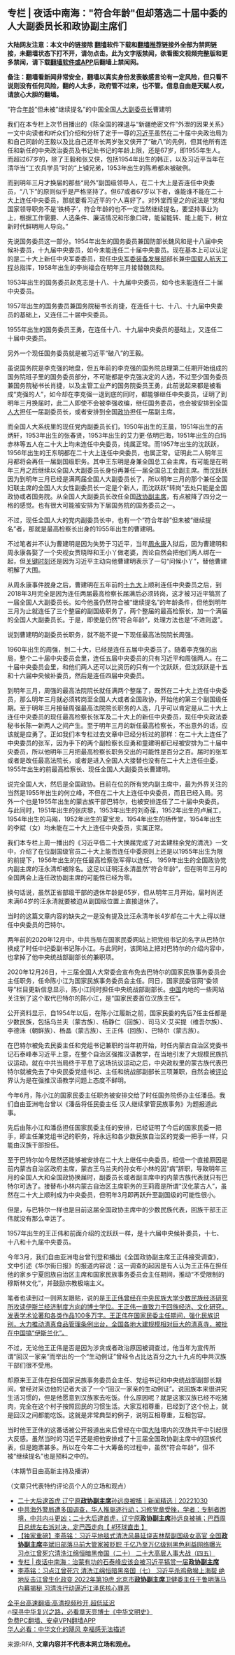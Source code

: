  <!-- 面包屑导航 --> <h2>专栏 | 夜话中南海："符合年龄"但却落选二十届中委的人大副委员长和政协副主席们</h2> <p class="notice"><b>大陆网友注意：本文中的链接除 <a href="https://github.com/bannedbook/fanqiang" >翻墙</a>软件下载和<a href="https://github.com/killgcd/justmysocks/blob/master/README.md">翻墙推荐</a>链接外全部为禁网链接，未翻墙状态下打不开，请勿点击。此为文字版禁闻，欲看图文视频完整版和更多禁闻，请下载<a href="https://github.com/bannedbook/fanqiang">翻墙软件或APP</a>后翻墙上禁闻网。</p><p>备注：翻墙看新闻非常安全，翻墙以真实身份发表敏感言论有一定风险，但只看不说则没有任何风险，翻的人太多，政府管不过来，也不管。信息自由是天赋人权，请放心大胆的翻墙。</b></p>  <div class="entry"> <p>&#8220;符合<a href="https://www.bannedbook.org/bnews/tag/%E5%B9%B4%E9%BE%84/" class="st_tag internal_tag" rel="tag" title="标签 年龄 下的日志">年龄</a>&#8221;但未被&#8221;继续提名&#8221;的中国全国<a href="https://www.bannedbook.org/bnews/tag/%E4%BA%BA%E5%A4%A7%E5%89%AF%E5%A7%94%E5%91%98%E9%95%BF/" class="st_tag internal_tag" rel="tag" title="标签 人大副委员长 下的日志">人大副委员长</a>曹建明                 </p> <p>我们在本专栏上次节目播出的《陈全国的裸退与“新疆绝密文件”外泄的因果关系》一文中向读者和听众们介绍和分析了定于一尊的<a href="https://www.bannedbook.org/bnews/tag/%e4%b9%a0%e8%bf%91%e5%b9%b3/" class="st_tag internal_tag" rel="tag" title="标签 习近平 下的日志">习近平</a>虽然在二十届中央政治局为和自己同龄的王毅以及比自己还年长两岁张又侠开了“破八”的先例，但其他所有连任和新任的中央政治委员及书记处书记的年龄上限，还是67岁，即1955年生人。而超过67岁的，除了王毅和张又侠，包括1954年出生的韩正，以及习近平当年在清华当“工农兵学员”时的“上铺兄弟，1953年出生的陈希都未被破例。</p> <p>而到明年三月才换届的那些“局外”副国级领导人，在二十大上是否连任中央委员，“八下”的原则似乎是严格坚持了。但67或者67岁以下者，谁能谁不能在二十大上连任中央委员，那就要看习近平的个人喜好了。对外堂而皇之的说法是“党和国家领导职务不是‘铁椅子’，符合年龄的也不一定当然继续提名，要坚持事业为上，根据工作需要、人选条件、廉洁情况和形象口碑，能留能转、能上能下，树立新时代鲜明用人导向。”</p> <p>先说国务委员这一部分。1954年出生的国务委员兼国防部长魏风和是十八届中央候补委员，十九届中央委员，如今未能连任二十届中央委员。现在基本上可以认定的是二十大上新任中央军委委员，现任<a href="https://zh.m.wikipedia.org/wiki/%E4%B8%AD%E5%A4%AE%E5%86%9B%E4%BA%8B%E5%A7%94%E5%91%98%E4%BC%9A%E8%A3%85%E5%A4%87%E5%8F%91%E5%B1%95%E9%83%A8">中央军委装备发展部</a>部长兼<a href="https://zh.m.wikipedia.org/wiki/%E4%B8%AD%E5%9B%BD%E8%BD%BD%E4%BA%BA%E8%88%AA%E5%A4%A9%E5%B7%A5%E7%A8%8B">中国载人航天工程</a>总指挥，1958年出生的李尚福会在明年三月接替魏凤和。</p> <p>1953年出生的国务委员赵克志是十八、十九届中央委员，如今也未能连任二十届中央委员。</p> <p>1957年出生的国务委员兼国务院秘书长肖捷，在连任十七、十八、十九届中央委员的基础上，又连任二十届中央委员。</p> <p>1955年出生的国务委员王勇，在连任十八、十九届中央委员的基础上，又连任二十届中央委员。</p> <p>另外一个现任国务委员就是被习近平“破八”的王毅。</p> <p>虽说国务院是李克强的地盘，但五年前的李克强的国务院总理第二任期开始组成的国务院班子里的国务委员部分，不可能都是李克强决定的人选，不过至少国务委员兼国务院秘书长肖捷，以及主管工业产的国务院委员王勇，此前说起来都是被看成“克强的人”，如今却在李克强一退到底的同时，都能够继任中央委员，证明了到明年三月换届时，此二人即使不会被李强收编，继任国务委员，也会被安排到全国<a href="https://www.bannedbook.org/bnews/tag/%E4%BA%BA%E5%A4%A7/" class="st_tag internal_tag" rel="tag" title="标签 人大 下的日志">人大</a>担任一届副委员长，或者安排到全国<a href="https://www.bannedbook.org/bnews/tag/%e6%94%bf%e5%8d%8f/" class="st_tag internal_tag" rel="tag" title="标签 政协 下的日志">政协</a>担任一届副主席。</p>  <p>而全国人大系统里的现任党内副委员长们，1950年出生的王晨，1951年出生的吉炳轩，1953年出生的张春贤，1953年出生的艾力更·依明巴海，1951年出生的白玛赤林等五人在二十大上均未连任中央委员，纯属正常。而1957年出生的沈跃跃，1956年出生的王东明都在二十大上连任中央委员，也属正常。证明此二人明年三月都将会再任一届副国级职务。其中王东明是身兼全国总工会主席，有可能是在明年三月之后继续以全国人大副委员长身份再兼任一届全国总工会副主席。而沈跃跃因为到明年三月已经是满两届全国人大副委员长了，所以明年三月的那个兼任全国妇联主席的全国人大女性副委员长一定是个新人，而沈跃跃“转岗”去处只能是全国政协或者国务院。从全国人大副委员长改任全国<a href="https://www.bannedbook.org/bnews/tag/%E6%94%BF%E5%8D%8F%E5%89%AF%E4%B8%BB%E5%B8%AD/" class="st_tag internal_tag" rel="tag" title="标签 政协副主席 下的日志">政协副主席</a>，有点被降了四分之一格的感觉。也有很大可能被安排为下届国务院的国务委员之一。</p> <p>不过，现任全国人大的党内副委员长中，也有一个“符合年龄”但未被“继续提名”者，那就是最高检察长出身的1955年出生的曹建明。</p> <p>不过笔者并不认为曹建明是因为失势于习近平，当年<span class='wp_keywordlink'><a href="https://www.bannedbook.org/forum2/topic2891.html" title="《周永康其人》《周永康传》" target="_blank">周永康</a></span>入狱后，因为曹建明和周永康各娶了一个央视女贾晓晔和王小丫做老婆，舆论自然会把他们两人绑在一起，但<span class='wp_keywordlink'><a href="https://www.bannedbook.org/forum2/topic151.html" title="关键时刻：李鹏日记" target="_blank">关键时刻</a></span>还是因为习近平主动向他曹建明表示了一句“问候小丫”，替他曹建明解了大围。 </p> <p>从周永康事件脱身之后，曹建明在五年前的<a href="https://www.bannedbook.org/bnews/tag/%e5%8d%81%e4%b9%9d%e5%a4%a7/" class="st_tag internal_tag" rel="tag" title="标签 十九大 下的日志">十九大</a>上顺利连任中央委员之后，到2018年3月完全是因为连任两届最高检察长届满后必须转岗，这才被习近平犒赏了一届全国人大副委员长。如今他虽仍然符合被“继续提名”的年龄条件，但他到明年三月为止就连任了三个整届的副国级职务了，两个整届的最高检察长，加一个满届的全国人大副委员长。于是，即使是仍然“符合年龄”，处理方法也是“不进则退”。</p> <p>说到曹建明的副委员长职务，就不能不提一下现任最高法院院长周强。</p> <p>1960年出生的周强，到二十大，已经是连任五届中央委员了。随着李克强的出局，整个二十届中央委员会里，连任五届中央委员的只有习近平和周强两人。在二十届中央委员会里，和他们两人还可以比资历的只有一个沈跃跃，但沈跃跃是十五和十六届中央候补委员，然后是连任四届中央委员。</p> <p>到明年三月，周强的最高法院院长就任满两个整届了，既然在二十大上连任中央委员，那么明年三月就必须转岗至全国人大或者全国政协，开始他的第三个副国级任期。至于明年三月接替周强最高法院院长职务的人选，几乎可以肯定是从二十大上连任中央委员的现任最高检察长张军及二十大上的新任中央委员，现任中央政法委秘书长陈一新两人之间产生。至于明年三月的新任最高检察长，不出意外的话，应该就是应勇了。正如我们本专栏过去文章中已经分析过的那样：在二十大上连任了中央委员的张军，因为手下的两个副检察长应勇和童建明都已经被安排为二十届中央委员，所以他明年三月把最高检察长职务交出的可能性是百分之百。届时的张军或者是改任最高法院长，或者是进入全国人大接替也没有在二十大上连任<a href="https://www.bannedbook.org/bnews/tag/%E4%B8%AD%E5%A7%94/" class="st_tag internal_tag" rel="tag" title="标签 中委 下的日志">中委</a>，1955年出生的前最高检察长、现任全国人大副委员长曹建明。</p> <p>说完全国人大，然后是全国政协。目前在位的所有党内副主席中，最为外界关注的当然是1955年出生的何立峰，不但在二十大上连任中央委员，而且已经入局。另外一个也是1955年出生的蒙古族干部巴特尔，也被安排连任了二十届中央委员。与此同时，1951年出生的张庆黎，1953年出生的刘奇葆，1952年出生的卢展工，1954年出生的马飚，1952年出生的夏宝龙，1954年出生的杨传堂，1954年出生的李斌（女）均未能在二十大上连任中央委员，实属正常。</p> <p>我们本专栏上周一播出的《习近平借二十大换届完成了对孟建柱余党的清洗》一文中，介绍了在位副国级官员二十大上能否连任中委原则上还是以1955年出生为限的前提下，1956年出生的在任最高检察张军得以连任， 1959年出生的全国政协党内副主席的汪永清却被除名。这足以证明汪永清虽然“符合年龄”，但在明年三月的全国两会上连任政协副主席的可能性已经为零。</p>  <p>换句话说，虽然正省部级干部的退休年龄是65岁，但从明年三月开始，届时尚还未满64岁的汪永清就要被迫从副国级位置上直接退休了。</p> <p>当时的这篇文章内容的缺失之一是没有提及比汪永清年长4岁却在二十大上得以继任中央委员的巴特尔。</p> <p>两年前的2020年12月中，中共当局在国家民委网站上把党组书记的名字从巴特尔换成了时任中纪委副书记陈小江。与此同时，该网站上把对巴特尔的介绍内容中，也拿掉了他中央统战部副部长的兼职项。</p> <p>2020年12月26日，十三届全国人大常委会宣布免去巴特尔的国家民族事务委员会主任职务，任命陈小江为国家民族事务委员会主任。同日，国家民委官网“委领导”栏目更新信息显示，陈小江同时担任中央统战部副部长。<span class='wp_keywordlink_affiliate'><a href="https://www.bannedbook.org/" title="中国" target="_blank">中国</a></span>内地的一些网站关注到了这个取代巴特尔的陈小江，是“国家民委首位汉族主任”。</p> <p>公开资料显示，自1954年以后，在陈小江履新之前，国家民委的先后7任主任都是少数民族，包括乌兰夫（蒙古族）、杨静仁（回族）、司马义·艾买提（维吾尔族）、李德洙（朝鲜族）、杨晶（蒙古族）、王正伟（回族）、巴特尔（蒙古族）。</p> <p>在巴特尔被免去民委主任和党组书记兼职的当年初开始，时任内蒙古自治区党委书记石泰峰奉习近平上意，在整个自治区强推汉语教学，在当地引发了大规模民族抗议运动。就在中共当局终于平息了这场抗议运动之后，中央政权里的蒙古族代表巴特尔就被免去了中央民委党组书记、主任和统战部副部长三项兼职，自然会被<span class='wp_keywordlink_affiliate'><a href="https://www.bannedbook.org/bnews/comments/" title="新闻评论" target="_blank">评论</a></span>界认为是在强推汉语教学问题上态度不鲜明。</p> <p>今年6月，陈小江的国家民委主任职务被安排交给了时任国务院侨办主任潘岳。我们自由亚洲电台曾以《潘岳将任民委主任 汉人继续掌管民族事务》为题报道此事。</p> <p>先后由陈小江和潘岳担任国家民委主任的安排，已经证明了今后的国家民委一把手，即主任兼党组书记的职务，将永远和各少数民族自治区的党委一把手一样，只能由汉族干部担任。</p> <p>至于巴特尔如今居然还能够被安排在二十大上继任中央委员，相信一个直接原因是前内蒙古自治区政府主席，蒙古王乌兰夫的孙女布小林的因“病”辞职，导致明年三月的全国人大和全国政协换届时，副委员长或者副主席中的内蒙古族代表就只有巴特尔可选了。接替布小林内蒙古自治区主席职务的王莉霞是所谓“汉化蒙古人”，虽然在二十大上顺利成为中央委员，但明年3月即再跃升至副国级的可能性很小。</p>  <p>但是，与巴特尔一样也是目前这届全国政协主席中的少数民族代表，回族干部王正伟就没有那么幸运了。</p> <p>1957年出生的王正伟和前面介绍的沈跃跃一样，是十六届中央候补委员，十七、十八和十九届中央委员。</p> <p>今年3月，我们自由亚洲电台曾刊登和播出《全国政协副主席王正伟接受调查》，文中引述《华尔街日报》的报道内容说：这一调查的起因是有人认为王正伟在担任他的家乡宁夏回族自治区主席和国家民族事务委员会主任期间，推动“不受限制的穆斯林文化”，并鼓励宗教极端主义。</p> <p>笔者也读到过一则网友跟贴，说的是<a href="https://www.wsj.com/articles/china-launches-investigation-into-official-who-promoted-respect-for-islam-11647512073">王正伟曾经在中央民族大学少数民族经济研究所攻读伊斯兰经济制度方向的博士学位。王正伟一直致力于回族经济、文化研究，发表学术论著和各类作品100多万字。王正伟在国家民委主任期间，强化民族识别，大力推动清真食品管理条例出台，全国各地大建规模相对巨大的清真寺，被批在中国搞“伊斯兰化”。</a></p> <p>不过，无论他王正伟是否是因为涉贪或者政治原因被调查过，他当年为宣传所谓“回汉一家亲”而举出的一个“生动例证”曾经令占比达百分之九十九点的中共汉族干部们很不受用。</p> <p>却原来王正伟在担任国家民族事务委员会主任、党组书记和中央统战部副部长期间，曾经对采访他的记者大谈了一个“回汉一家亲的生动例证”。说回族本来很讲究生活习惯的，但是他愿意到汉族家去吃饭。什么原因呢？就是这家汉族已经不吃猪肉，完全在这个村子按照回民的习惯生活。大家互相尊重，已经到了这个份上，就是回汉之间都能吃饭。这就是非常典型的例子，说明互相尊重，互相包容。</p> <p>当时他王正伟的这番话被公开报道出来后曾经在中国<span class='wp_keywordlink_affiliate'><a href="https://www.bannedbook.org/" title="大陆" target="_blank">大陆</a></span>境内的汉族共干中引起很大反感。虽然当时的习近平还是把他安排成了十三届全国政协副主席中的回族代表，但是跑票甚多。所以在今年二十大筹备的过程中，虽然“符合年龄”，但不被“继续提名”也是预料之中的。</p> <p>（本期节目由高新主持及播讲）</p> <p>（文章只代表特约评论员个人的立场和观点）</p>  <!--<div id="taboola-mid-1"></div>--><ul class='op-related-articles' title='相关阅读'> <li><a href='https://www.bannedbook.org/bnews/bannedvideo/20221030/1804224.html' target='_blank'>二十大后逮首虎 辽宁原<b>政协副主席</b>孙远良被捕｜新闻精选｜20221030</a></li> <li><a href='https://www.bannedbook.org/bnews/bannedvideo/20221030/1804071.html' target='_blank'>中共海外警局遭多国调查，华人推驱逐行动；习修党章受挫，学者：专制者困境，中共内斗更凶；二十大后逮首虎，辽宁原<b>政协副主席</b>孙远良被捕；巴西周日总统左右派对决，定巴西走向【 #环球直击 】</a></li> <li><a href='https://www.bannedbook.org/bnews/comments/20220825/1775928.html' target='_blank'>【独家重磅】李燕铭：习近平地毯式清洗风暴延烧吉林帮副国级女高官 全国<b>政协副主席</b>李斌旧部落马前大管家被贬职 千亿乃至万亿级别黑色利益网络曝光 习点江曾死穴清洗江绵恒暗黑帝国（二十） 二十大高层人事大战（四五）</a></li> <li><a href='https://www.bannedbook.org/bnews/ssgc/20220625/1749885.html' target='_blank'>专栏 | 夜话中南海：治蒙有功的石泰峰应该会被习近平犒赏一届<b>政协副主席</b></a></li> <li><a href='https://www.bannedbook.org/bnews/comments/20220417/1720461.html' target='_blank'>李燕铭：习点江曾死穴 清洗江绵恒暗黑帝国（七） 习近平杀鸡儆猴上海帮 绝地反击江曾生化政变 2022年第19虎 北京市<b>政协副主席</b>卫健委主任于鲁明落马内幕揭秘 习清洗行动逼近江泽民核心罪恶</a></li> </ul> <p class="texttj"> <a href="https://github.com/bannedbook/fanqiang/wiki/V2ray%E6%9C%BA%E5%9C%BA" target="_blank">全平台高速翻墙:高清视频秒开,超低延迟</a><br/> 🔥<a href="https://www.bannedbook.org/bnews/comments/20220808/1768773.html" target="_blank">探寻中华复兴之路，必看章天亮博士《中华文明史》</a><br/> <a href="https://github.com/bannedbook/fanqiang/wiki/%E7%A6%81%E9%97%BB%E7%BD%91%E5%AE%89%E5%8D%93%E7%BF%BB%E5%A2%99%E6%96%B0%E9%97%BBAPP" target="_blank">免费PC翻墙、安卓VPN翻墙APP</a><br/> <a href="https://www.bannedbook.org/bnews/comments/20220220/1694796.html" target="_blank">华人必看：中华文化的飓风 幸福感无法描述</a><br/> </p><p>来源:RFA, <strong>文章内容并不代表本网立场和观点。</strong></p><a name='sharetosocial'></a> <div style="margin-bottom:5px;padding-bottom:5px;clear:both"> <div id="archive-pix-1" class="banner-ads"> <!-- AuctionX Display platform tag START --> <div id="27602x728x90x621x_ADSLOT1" clicktrack="%%CLICK_URL_ESC%%"></div>  <!-- AuctionX Display platform tag END --> </div> <div id="archive-pix-2" class="banner-ads"> <!-- AuctionX Display platform tag START --> <div id="27556x300x250x621x_ADSLOT1" clicktrack="%%CLICK_URL_ESC%%" style="margin:0 auto;text-align:center"></div>  <!-- AuctionX Display platform tag END --> </div> </div>  <div id="archive-pix-1" class="banner-ads"> <!-- AuctionX Display platform tag START --> <div id="27603x728x90x621x_ADSLOT1" clicktrack="%%CLICK_URL_ESC%%"></div>  <!-- AuctionX Display platform tag END --> </div> </div><!--END ENTRY--> 
